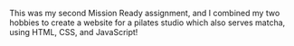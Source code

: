 This was my second Mission Ready assignment, and I combined my two hobbies to create a website for a pilates studio which also serves matcha, using HTML, CSS, and JavaScript!
